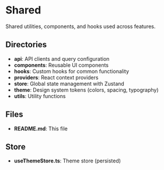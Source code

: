 # Shared

Shared utilities, components, and hooks used across features.

## Directories

- **api**: API clients and query configuration
- **components**: Reusable UI components
- **hooks**: Custom hooks for common functionality
- **providers**: React context providers
- **store**: Global state management with Zustand
- **theme**: Design system tokens (colors, spacing, typography)
- **utils**: Utility functions

## Files

- **README.md**: This file

## Store

- **useThemeStore.ts**: Theme store (persisted)